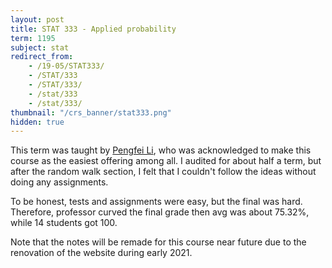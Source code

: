 ```yaml
---
layout: post
title: STAT 333 - Applied probability
term: 1195
subject: stat
redirect_from:
    - /19-05/STAT333/
    - /STAT/333
    - /STAT/333/
    - /stat/333
    - /stat/333/
thumbnail: "/crs_banner/stat333.png"
hidden: true
---
```



This term was taught by [Pengfei Li](http://sas.uwaterloo.ca/~p4li/), who was acknowledged to make this course as the easiest offering among all. I audited for about half a term, but after the random walk section, I felt that I couldn't follow the ideas without doing any assignments.

To be honest, tests and assignments were easy, but the final was hard. Therefore, professor curved the final grade then avg was about 75.32%, while 14 students got 100.

Note that the notes will be remade for this course near future due to the renovation of the website during early 2021.
